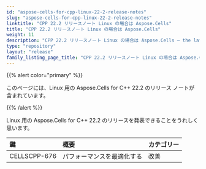 ```yaml
---
id: "aspose-cells-for-cpp-linux-22-2-release-notes"
slug: "aspose-cells-for-cpp-linux-22-2-release-notes"
linktitle: "CPP 22.2 リリースノート Linux の場合は Aspose.Cells"
title: "CPP 22.2 リリースノート Linux の場合は Aspose.Cells"
weight: 11
description: "CPP 22.2 リリースノート Linux の場合は Aspose.Cells – the latest updates and fixes."
type: "repository"
layout: "release"
family_listing_page_title: "CPP 22.2 リリースノート Linux の場合は Aspose.Cells"
---
```

{{% alert color="primary" %}}

このページには、Linux 用の Aspose.Cells for C++ 22.2 のリリース ノートが含まれています。

{{% /alert %}}

Linux 用の Aspose.Cells for C++ 22.2 のリリースを発表できることをうれしく思います。

|**鍵**|**概要**|**カテゴリー**|
|:- |:- |:- |
|CELLSCPP-676|パフォーマンスを最適化する|改善|
